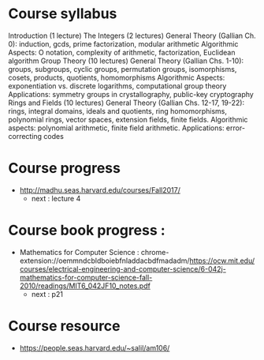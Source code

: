 # Course syllabus

Introduction (1 lecture)
The Integers (2 lectures)
General Theory (Gallian Ch. 0): induction, gcds, prime factorization, modular arithmetic
Algorithmic Aspects: O notation, complexity of arithmetic, factorization, Euclidean algorithm
Group Theory (10 lectures)
General Theory (Gallian Chs. 1-10): groups, subgroups, cyclic groups, permutation groups, isomorphisms, cosets, products, quotients, homomorphisms
Algorithmic Aspects: exponentiation vs. discrete logarithms, computational group theory
Applications: symmetry groups in crystallography, public-key cryptography
Rings and Fields (10 lectures)
General Theory (Gallian Chs. 12-17, 19-22): rings, integral domains, ideals and quotients, ring homomorphisms, polynomial rings, vector spaces, extension fields, finite fields.
Algorithmic aspects: polynomial arithmetic, finite field arithmetic.
Applications: error-correcting codes

# Course progress 
+ http://madhu.seas.harvard.edu/courses/Fall2017/
    + next : lecture 4

# Course book progress : 
+ Mathematics for Computer Science : chrome-extension://oemmndcbldboiebfnladdacbdfmadadm/https://ocw.mit.edu/courses/electrical-engineering-and-computer-science/6-042j-mathematics-for-computer-science-fall-2010/readings/MIT6_042JF10_notes.pdf 
    + next : p21 
# Course resource 
+ https://people.seas.harvard.edu/~salil/am106/